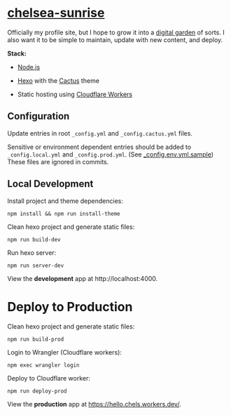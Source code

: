 # [chelsea-sunrise](https://hello.chels.workers.dev/)

Officially my profile site, but I hope to grow it into a [digital garden](https://refinedmind.co/digital-garden) of sorts. I also want it to be simple to maintain, update with new content, and deploy.

**Stack:**

*   [Node.js](https://nodejs.org/en/about/)

*   [Hexo](https://hexo.io/) with the [Cactus](https://github.com/probberechts/hexo-theme-cactus) theme

*   Static hosting using [Cloudflare Workers](https://workers.cloudflare.com)

## Configuration
Update entries in root `_config.yml` and `_config.cactus.yml` files.

Sensitive or environment dependent entries should be added to `_config.local.yml` and `_config.prod.yml`. (See [_config.env.yml.sample](./_config.env.yml.sample)) These files are ignored in commits.

## Local Development

Install project and theme dependencies:
```
npm install && npm run install-theme
```

Clean hexo project and generate static files:
```
npm run build-dev
```

Run hexo server:
```
npm run server-dev
```

View the **development** app at http://localhost:4000.

# Deploy to Production
Clean hexo project and generate static files:
```
npm run build-prod
```

Login to Wrangler (Cloudflare workers):
```
npm exec wrangler login
```

Deploy to Cloudflare worker:
```
npm run deploy-prod
```

View the **production** app at https://hello.chels.workers.dev/.